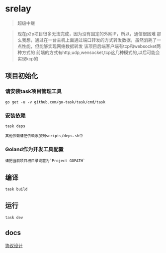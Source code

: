 # srelay
> 超级中继

> 现在p2p项目很多无法完成，因为没有固定的外网IP，所以，通信很困难
> 那么我想，通过在一台主机上面通过端口转发的方式转发数据，虽然消耗了一点性能，但能够实现网络数据转发
> 该项目后端客户端有tcp和websocket两种方式的
> 前端的方式有http,udp,wensocket,tcp这几种模式的,以后可能会实现kcp的

## 项目初始化

### 请安装task项目管理工具

```shell
go get -u -v github.com/go-task/task/cmd/task
```

### 安装依赖

```shell
task deps

其他依赖请把依赖添加到scripts/deps.sh中
```



### Goland作为开发工具配置

    请把当前项目根目录设置为`Project GOPATH`

## 编译

```shell
task build
```

## 运行
```shell
task dev
```


## docs

[协议设计](./docs/design.md)
